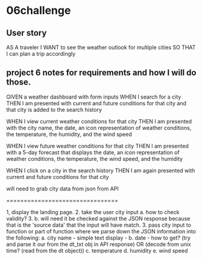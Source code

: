 # 06challenge


## User story
AS A traveler
I WANT to see the weather outlook for multiple cities
SO THAT I can plan a trip accordingly

## project 6 notes for requirements and how I will do those.

GIVEN a weather dashboard with form inputs
WHEN I search for a city
THEN I am presented with current and future conditions for that city and that city is added to the search history

WHEN I view current weather conditions for that city
THEN I am presented with the city name, the date, an icon representation of weather conditions, the temperature, the humidity, and the wind speed

WHEN I view future weather conditions for that city
THEN I am presented with a 5-day forecast that displays the date, an icon representation of weather conditions, the temperature, the wind speed, and the humidity

WHEN I click on a city in the search history
THEN I am again presented with current and future conditions for that city



will need to grab city data from json from API

================================

1, display the landing page.
2. take the user city input 
    a. how to check validity?
3.  b. will need it be checked against the JSON response because that is the 'source data' that the input will have match.
3. pass city input to function or part of function where we parse down the JSON information into the following:
    a. city name - simple text display -
    b. date - how to get?
       (try and parse it our from the dt_txt obj in API response)
        OR
       (decode from unix time? (read from the dt object))
    c. temperature
    d. humidity
    e. wind speed
   

